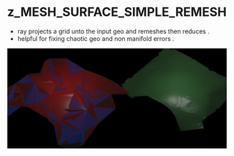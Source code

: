 # z_MESH_SURFACE_SIMPLE_REMESH
- ray projects a grid unto the input geo and remeshes then reduces .
- helpful for fixing chaotic geo and non manifold errors .

![z_MESH_SURFACE_SIMPLE_REMESH](https://raw.githubusercontent.com/CorvaeOboro/zenv/master/hip/z_MESH_SURFACE_SIMPLE_REMESH/z_MESH_SURFACE_SIMPLE_REMESH.jpg?raw=true "z_MESH_SURFACE_SIMPLE_REMESH")